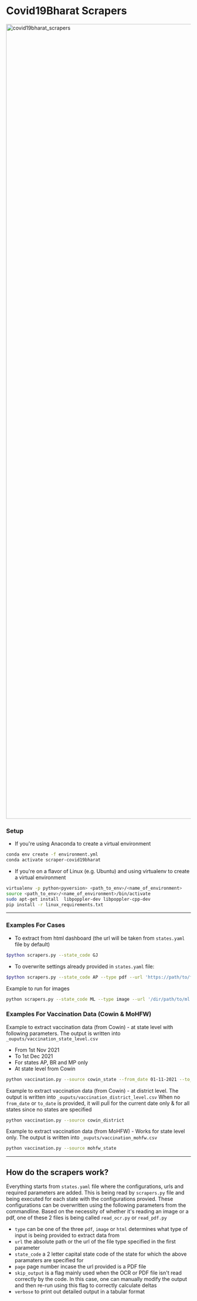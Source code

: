 # Covid19Bharat Scrapers

<img width="2161" alt="covid19bharat_scrapers" src="https://user-images.githubusercontent.com/7732220/148913089-ab46237a-9828-47f1-ba2c-1bed9a2e4fa3.png">

### Setup

- If you're using Anaconda to create a virtual environment
```bash
conda env create -f environment.yml
conda activate scraper-covid19bharat
```
- If you're on a flavor of Linux (e.g. Ubuntu) and using virtualenv to create a virtual environment
```bash
virtualenv -p python<pyversion> <path_to_env>/<name_of_environment>
source <path_to_env>/<name_of_environment>/bin/activate
sudo apt-get install  libpoppler-dev libpoppler-cpp-dev
pip install -r linux_requirements.txt
```

---

### Examples For Cases

- To extract from html dashboard (the url will be taken from `states.yaml` file by default)
```bash
$python scrapers.py --state_code GJ
```

- To overwrite settings already provided in `states.yaml` file:
```bash
$python scrapers.py --state_code AP --type pdf --url 'https://path/to/file.pdf'
````

Example to run for images
```bash
python scrapers.py --state_code ML --type image --url '/dir/path/to/ml.jpeg'
```

### Examples For Vaccination Data (Cowin & MoHFW)

Example to extract vaccination data (from Cowin) - at state level with following parameters. The output is written into `_ouputs/vaccination_state_level.csv`
* From 1st Nov 2021
* To 1st Dec 2021
* For states AP, BR and MP only
* At state level from Cowin

```bash
python vaccination.py --source cowin_state --from_date 01-11-2021 --to_date 01-12-2021 --state_code AP,BR,MP
```

Example to extract vaccination data (from Cowin) - at district level.  The output is written into `_ouputs/vaccination_district_level.csv`
When no `from_date` or `to_date` is provided, it will pull for the current date only & for all states since no states are specified
```bash
python vaccination.py --source cowin_district
```

Example to extract vaccination data (from MoHFW) - Works for state level only.  The output is written into `_ouputs/vaccination_mohfw.csv`
```bash
python vaccination.py --source mohfw_state
```

---

## How do the scrapers work?

Everything starts from `states.yaml` file where the configurations, urls and required parameters are added. This is being read by `scrapers.py` file and being executed for each state with the configurations provied. These configurations can be overwritten using the following parameters from the commandline. Based on the necessity of whether it's reading an image or a pdf, one of these 2 files is being called `read_ocr.py` or `read_pdf.py`

- `type` can be one of the three `pdf`, `image` or `html` determines what type of input is being provided to extract data from
- `url` the absolute path or the url of the file type specified in the first parameter
- `state_code` a 2 letter capital state code of the state for which the above paramaters are specified for
- `page` page number incase the url provided is a PDF file
- `skip_output` is a flag mainly used when the OCR or PDF file isn't read correctly by the code. In this case, one can manually modify the output and then re-run using this flag to correctly calculate deltas
- `verbose` to print out detailed output in a tabular format
